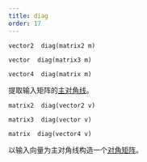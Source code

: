 ```yaml
---
title: diag
order: 17
---
```

`vector2  diag(matrix2 m)`

`vector  diag(matrix3 m)`

`vector4  diag(matrix m)`

提取输入矩阵的[主对角线](http://en.wikipedia.org/wiki/Main_diagonal)。

`matrix2  diag(vector2 v)`

`matrix3  diag(vector v)`

`matrix  diag(vector4 v)`

以输入向量为主对角线构造一个[对角矩阵](http://en.wikipedia.org/wiki/Diagonal_matrix)。